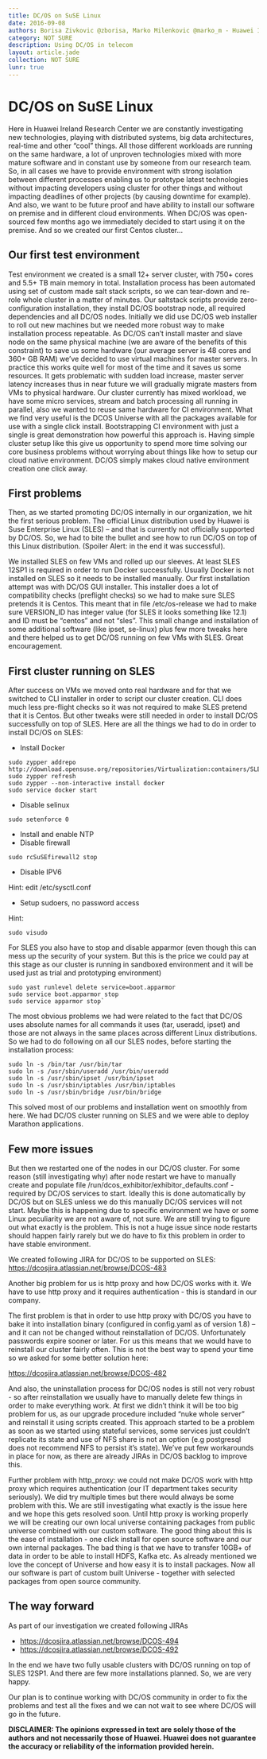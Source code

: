 ```yaml
---
title: DC/OS on SuSE Linux
date: 2016-09-08
authors: Borisa Zivkovic @zborisa, Marko Milenkovic @marko_m - Huawei Ireland Research Center
category: NOT SURE
description: Using DC/OS in telecom
layout: article.jade
collection: NOT SURE
lunr: true
---
```

# DC/OS on SuSE Linux

Here in Huawei Ireland Research Center we are constantly investigating new technologies, playing with distributed systems, 
big data architectures, real-time and other “cool” things.
All those different workloads are running on the same hardware, a lot of unproven technologies mixed with more mature 
software and in constant use by someone from our research team.
So, in all cases we have to provide environment with strong isolation between different processes enabling us to prototype 
latest technologies without impacting developers using cluster for other things and without impacting deadlines of 
other projects (by causing downtime for example).
And also, we want to be future proof and have ability to install our software on premise and in different cloud environments.
When DC/OS was open-sourced few months ago we immediately decided to start using it on the premise. And so we created our first Centos cluster...

## Our first test environment

Test environment we created is a small 12+ server cluster, with 750+ cores and 5.5+ TB main memory in total. 
Installation process has been automated using set of custom made salt stack scripts, so we can tear-down and 
re-role whole cluster in a matter of minutes. Our saltstack scripts provide zero-configuration installation, 
they install DC/OS bootstrap node, all required dependencies and all DC/OS nodes. Initially we did use DC/OS web 
installer to roll out new machines but we needed more robust way to make installation process repeatable.
As DC/OS can’t install master and slave node on the same physical machine (we are aware of the benefits of this 
constraint) to save us some hardware (our average server is 48 cores and 360+ GB RAM) we’ve decided to use 
virtual machines for master servers. In practice this works quite well for most of the time and it saves us 
some resources. It gets problematic with sudden load increase, master server latency increases thus in near
future we will gradually migrate masters from VMs to physical hardware.
Our cluster currently has mixed workload, we have some micro services, stream and batch processing all running 
in parallel, also we wanted to reuse same hardware for CI environment. What we find very useful is the DCOS 
Universe with all the packages available for use with a single click install. Bootstrapping CI environment 
with just a single is great demonstration how  powerful this approach is. Having simple cluster setup like this 
give us opportunity to spend more time solving our core business problems without worrying about things like how
to setup our cloud native environment. DC/OS simply makes cloud native environment creation one click away.

## First problems

Then, as we started promoting DC/OS internally in our organization, we hit the first serious problem. The official
Linux distribution used by Huawei is Suse Enterprise Linux (SLES) – and that is currently not officially supported 
by DC/OS. So, we had to bite the bullet and see how to run DC/OS on top of this Linux distribution. 
(Spoiler Alert: in the end it was successful).

We installed SLES on few VMs and rolled up our sleeves. At least SLES 12SP1 is required in order to run Docker
successfully. Usually Docker is not installed on SLES so it needs to be installed manually. 
Our first installation attempt was with DC/OS GUI installer. This installer does a lot of compatibility checks 
(preflight checks) so we had to make sure SLES pretends it is Centos. This meant that in file /etc/os-release 
we had to make sure VERSION_ID has integer value (for SLES it looks something like 12.1) and ID must be “centos” and 
not “sles”. This small change and installation of some additional software (like ipset, se-linux) plus few more tweaks 
here and there helped us to get DC/OS running on few VMs with SLES. Great encouragement.

## First cluster running on SLES

After success on VMs we moved onto real hardware and for that we switched to CLI installer in order to script 
our cluster creation. CLI does much less pre-flight checks so it was not required to make SLES pretend that it is 
Centos. But other tweaks were still needed in order to install DC/OS successfully on top of SLES.
Here are all the things we had to do in order to install DC/OS on SLES:

+ Install Docker

~~~~
sudo zypper addrepo http://download.opensuse.org/repositories/Virtualization:containers/SLE_12_SP1/Virtualization:containers.repo
sudo zypper refresh
sudo zypper --non-interactive install docker
sudo service docker start
~~~~

+ Disable selinux

~~~~
sudo setenforce 0
~~~~

+ Install and enable NTP
+ Disable firewall

~~~~
sudo rcSuSEfirewall2 stop
~~~~

+ Disable IPV6

Hint: edit /etc/sysctl.conf

+ Setup sudoers, no password access

Hint: 
~~~~ 
sudo visudo 
~~~~
 
For SLES you also have to stop and disable apparmor (even though this can mess up the security of your system. But this is the price we could pay at this stage as our cluster is running in sandboxed environment and it will be used just as trial and prototyping environment)

~~~~
sudo yast runlevel delete service=boot.apparmor
sudo service boot.apparmor stop
sudo service apparmor stop`
~~~~

The most obvious problems we had were related to the fact that DC/OS uses absolute names for all commands it uses (tar, useradd, ipset) and those are not always in the same places across different Linux distributions. So we had to do following on all our SLES nodes, before starting the installation process:

~~~~
sudo ln -s /bin/tar /usr/bin/tar
sudo ln -s /usr/sbin/useradd /usr/bin/useradd
sudo ln -s /usr/sbin/ipset /usr/bin/ipset
sudo ln -s /usr/sbin/iptables /usr/bin/iptables
sudo ln -s /usr/sbin/bridge /usr/bin/bridge
~~~~

This solved most of our problems and installation went on smoothly from here. We had DC/OS cluster running on SLES and we were able to deploy Marathon applications. 

## Few more issues

But then we restarted one of the nodes in our DC/OS cluster. For some reason (still investigating why) after node restart we have to manually create and populate file /run/dcos_exhibitor/exhibitor_defaults.conf - required by DC/OS services to start.
Ideally this is done automatically by DC/OS but on SLES unless we do this manually DC/OS services will not start. Maybe this is happening due to specific environment we have or some Linux peculiarity we are not aware of, not sure. We are still trying to figure out what exactly is the problem. This is not a huge issue since node restarts should happen fairly rarely but we do have to fix this problem in order to have stable environment.

We created following JIRA for DC/OS to be supported on SLES:
https://dcosjira.atlassian.net/browse/DCOS-483

Another big problem for us is http proxy and how DC/OS works with it. We have to use http proxy and it requires authentication - this is standard in our company.

The first problem is that in order to use http proxy with DC/OS you have to bake it into installation binary (configured in config.yaml as of version 1.8) – and it can not be changed without reinstallation of DC/OS. Unfortunately passwords expire sooner or later. For us this means that we would have to reinstall our cluster fairly often. This is not the best way to spend your time so we asked for some better solution here:

https://dcosjira.atlassian.net/browse/DCOS-482

And also, the uninstallation process for DC/OS nodes is still not very robust - so after reinstallation we usually have to manually delete few things in order to make everything work. At first we didn’t think it will be too big problem for us, as our upgrade procedure included “nuke whole server” and reinstall it using scripts created. This approach started to be a problem as soon as we started using stateful services, some services just couldn’t replicate its state and use of NFS share is not an option (e.g postgresql does not recommend NFS to persist it’s state). We’ve put few workarounds in place for now, as there are already JIRAs in DC/OS backlog to improve this.

Further problem with http_proxy: we could not make DC/OS work with http proxy which requires authentication (our IT department takes security seriously). We did try multiple times but there would always be some problem with this. We are still investigating what exactly is the issue here and we hope this gets resolved soon.
Until http proxy is working properly we will be creating our own local universe containing packages from public universe combined with our custom software. The good thing about this is the ease of installation - one click install for open source software and our own internal packages. The bad thing is that we have to transfer 10GB+ of data in order to be able to install HDFS, Kafka etc. As already mentioned we love the concept of Universe and how easy it is to install packages. Now all our software is part of custom built Universe - together with selected packages from open source community.

## The way forward

As part of our investigation we created following JIRAs

+ https://dcosjira.atlassian.net/browse/DCOS-494 
+ https://dcosjira.atlassian.net/browse/DCOS-492

In the end we have two fully usable clusters with DC/OS running on top of SLES 12SP1. And there are few more installations planned. So, we are very happy.

Our plan is to continue working with DC/OS community in order to fix the problems and test all the fixes and we can not wait to see where DC/OS will go in the future.

**DISCLAIMER: The opinions expressed in text are solely those of the authors and not necessarily those of Huawei. Huawei does not guarantee the accuracy or reliability of the information provided herein.**
